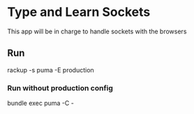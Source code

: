 # Type and Learn Sockets

This app will be in charge to handle sockets with the browsers

## Run
rackup -s puma -E production

### Run without production config
bundle exec puma -C -